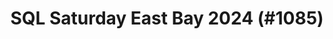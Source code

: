 ---
layout: event
title: "SQL Saturday East Bay 2024 (#1085)"
subtitle: ""
tags: ["East Bay", "San Ramon", "California", "physical", "2024", "USA", "North America"]
thumb: /assets/img/logos/Just_icon_Color_small.png
comments: false
data: SQLSat1085
testevent: 1
---